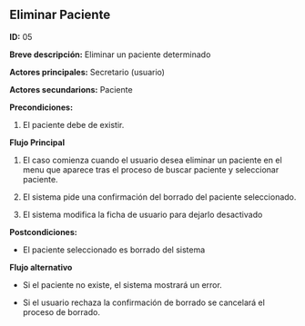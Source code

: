 ## Eliminar Paciente

**ID:** 05


**Breve descripción:** Eliminar un paciente determinado


**Actores principales:** Secretario (usuario)


**Actores secundarions:** Paciente


**Precondiciones:**

1. El paciente debe de existir.

**Flujo Principal**

1. El caso comienza cuando el usuario desea eliminar un paciente en el menu que aparece tras el proceso de buscar paciente y seleccionar paciente.

2. El sistema pide una confirmación del borrado del paciente seleccionado.

3. El sistema modifica la ficha de usuario para dejarlo desactivado

**Postcondiciones:**

* El paciente seleccionado es borrado del sistema

**Flujo alternativo**
 
* Si el paciente no existe, el sistema mostrará un error.

* Si el usuario rechaza la confirmación de borrado se cancelará el proceso de borrado.

